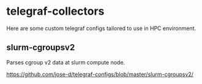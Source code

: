 # telegraf-collectors

Here are some custom telegraf configs tailored to use in HPC environment.

## slurm-cgroupsv2

Parses cgroup v2 data at slurm compute node.

https://github.com/jose-d/telegraf-configs/blob/master/slurm-cgroupsv2/
